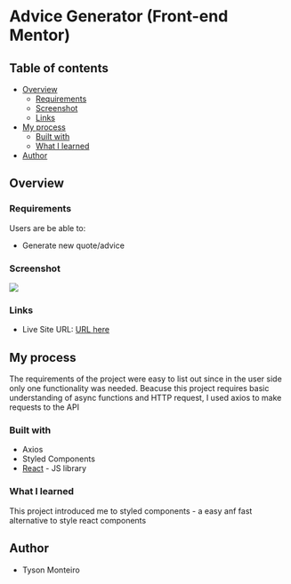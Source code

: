 # Advice Generator (Front-end Mentor)

## Table of contents

- [Overview](#overview)
  - [Requirements](#the-challenge)
  - [Screenshot](#screenshot)
  - [Links](#links)
- [My process](#my-process)
  - [Built with](#built-with)
  - [What I learned](#what-i-learned)
- [Author](#author)

## Overview

### Requirements

Users are be able to:

- Generate new quote/advice

### Screenshot

![](https://user-images.githubusercontent.com/29797099/155121728-4a49d9a4-c4af-4e94-902d-79500a25c4ea.jpg)

### Links

- Live Site URL: [URL here](https://advicegenerator-app.netlify.app/)

## My process

The requirements of the project were easy to list out since in the user side only one functionality was needed.
Beacuse this project requires basic understanding of async functions and HTTP request, I used axios to make requests
to the API

### Built with

- Axios
- Styled Components
- [React](https://reactjs.org/) - JS library

### What I learned

This project introduced me to styled components - a easy anf fast alternative to style react components

## Author

- Tyson Monteiro
